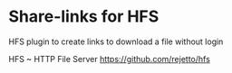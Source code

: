 # Share-links for HFS

HFS plugin to create links to download a file without login

HFS ~ HTTP File Server https://github.com/rejetto/hfs
